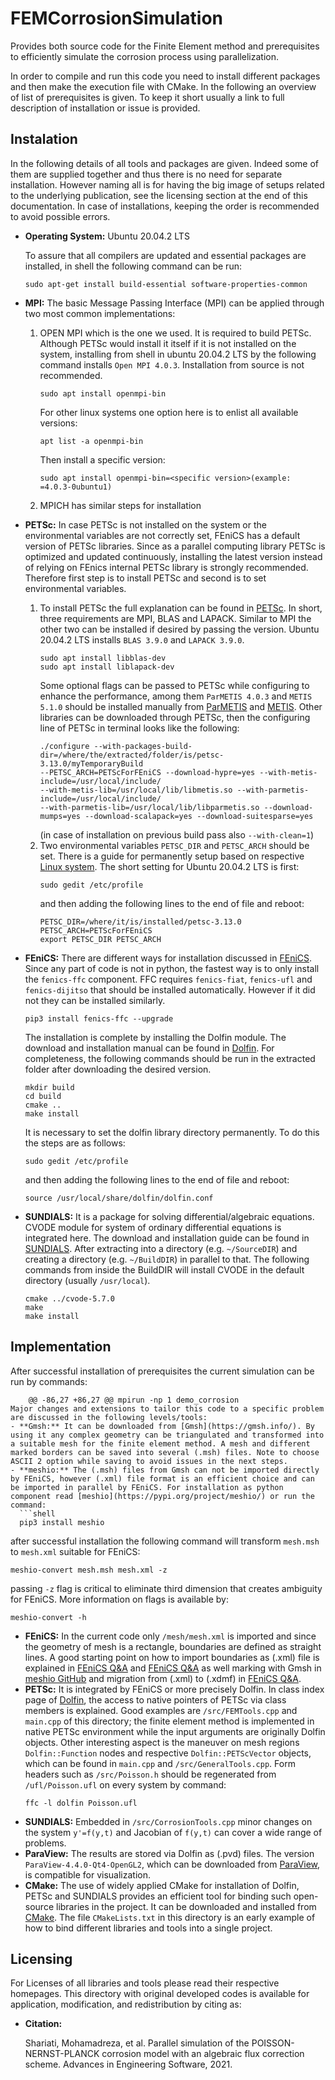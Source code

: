 # FEMCorrosionSimulation
Provides both source code for the Finite Element method and prerequisites to efficiently simulate the corrosion process using parallelization.

In order to compile and run this code you need to install different packages and then make the execution file with CMake. In the following an overview of list of prerequisites is given.
To keep it short usually a link to full description of installation or issue is provided.

## Instalation
In the following details of all tools and packages are given. Indeed some of them are supplied together and thus there is no need for separate installation. However naming all is for having the big image of setups related to the underlying publication, see the licensing section at the end of this documentation. In case of installations, keeping the order is recommended to avoid possible errors.

- **Operating System:** Ubuntu 20.04.2 LTS

  To assure that all compilers are updated and essential packages are installed, in shell the following command can be run:
  ```shell
  sudo apt-get install build-essential software-properties-common
  ```
- **MPI:** The basic Message Passing Interface (MPI) can be applied through two most common implementations:
   1. OPEN MPI which is the one we used. It is required to build PETSc. Although PETSc would install it itself if it is not installed on the system, installing from shell in ubuntu 20.04.2 LTS by the following command installs `Open MPI 4.0.3`. Installation from source is not recommended.
        ```shell
        sudo apt install openmpi-bin
        ```
        For other linux systems one option here is to enlist all available versions:
        ```shell
        apt list -a openmpi-bin
        ```
        Then install a specific version:
        ```shell
        sudo apt install openmpi-bin=<specific version>(example: =4.0.3-0ubuntu1)
        ```
   2. MPICH has similar steps for installation
- **PETSc:** In case PETSc is not installed on the system or the environmental variables are not correctly set, FEniCS has a default version of PETSc libraries. Since as a parallel computing library PETSc is optimized and updated continuously, installing the latest version instead of relying on FEnics internal PETSc library is strongly recommended. Therefore first step is to install PETSc and second is to set environmental variables.
   1. To install PETSc the full explanation can be found in [PETSc](https://www.mcs.anl.gov/petsc/documentation/installation.html). In short, three requirements are MPI, BLAS and LAPACK. Similar to MPI the other two can be installed if desired by passing the version. Ubuntu 20.04.2 LTS installs `BLAS 3.9.0` and `LAPACK 3.9.0`.
        ```shell
        sudo apt install libblas-dev
        sudo apt install liblapack-dev
        ```
        Some optional flags can be passed to PETSc while configuring to enhance the performance, among them `ParMETIS 4.0.3` and `METIS 5.1.0` should be installed manually from [ParMETIS](http://glaros.dtc.umn.edu/gkhome/metis/parmetis/download) and [METIS](http://glaros.dtc.umn.edu/gkhome/metis/metis/download). Other libraries can be downloaded through PETSc, then the configuring line of PETSc in terminal looks like the following:
        ```shell
        ./configure --with-packages-build-dir=/where/the/extracted/folder/is/petsc-3.13.0/myTemporaryBuild 
        --PETSC_ARCH=PETScForFEniCS --download-hypre=yes --with-metis-include=/usr/local/include/ 
        --with-metis-lib=/usr/local/lib/libmetis.so --with-parmetis-include=/usr/local/include/ 
        --with-parmetis-lib=/usr/local/lib/libparmetis.so --download-mumps=yes --download-scalapack=yes --download-suitesparse=yes
        ```
        (in case of installation on previous build pass also `--with-clean=1`)
   2. Two environmental variables `PETSC_DIR` and `PETSC_ARCH` should be set. There is a guide for permanently setup based on respective [Linux system](https://unix.stackexchange.com/questions/117467/how-to-permanently-set-environmental-variables). The short setting for Ubuntu 20.04.2 LTS is first:
        ```shell
        sudo gedit /etc/profile
        ```
        and then adding the following lines to the end of file and reboot:
        ```shell
        PETSC_DIR=/where/it/is/installed/petsc-3.13.0 
        PETSC_ARCH=PETScForFEniCS 
        export PETSC_DIR PETSC_ARCH
        ```
- **FEniCS:** There are different ways for installation discussed in [FEniCS](https://fenics.readthedocs.io/en/latest/installation.html#id6). Since any part of code is not in python, the fastest way is to only install the `fenics-ffc` component. FFC requires `fenics-fiat`, `fenics-ufl` and `fenics-dijitso` that should be installed automatically. However if it did not they can be installed similarly.
  ```shell
  pip3 install fenics-ffc --upgrade
  ```
   The installation is complete by installing the Dolfin module. The download and installation manual can be found in [Dolfin](https://bitbucket.org/fenics-project/dolfin/src/master/). For completeness, the following commands should be run in the extracted folder after downloading the desired version.
  ```shell
  mkdir build
  cd build
  cmake ..
  make install
  ```
  It is necessary to set the dolfin library directory permanently. To do this the steps are as follows:
  ```shell
  sudo gedit /etc/profile
  ```
  and then adding the following lines to the end of file and reboot:
  ```shell
  source /usr/local/share/dolfin/dolfin.conf
  ```
- **SUNDIALS:** It is a package for solving differential/algebraic equations. CVODE module for system of ordinary differential equations is integrated here. The download and installation guide can be found in [SUNDIALS](https://computing.llnl.gov/projects/sundials/sundials-software). After extracting into a directory (e.g. `~/SourceDIR`) and creating a directory (e.g. `~/BuildDIR`) in parallel to that. The following commands from inside the BuildDIR will install CVODE in the default directory (usually `/usr/local`).
  ```shell
  cmake ../cvode-5.7.0
  make
  make install
  ```
## Implementation
After successful installation of prerequisites the current simulation can be run by commands:
```shell
	@@ -86,27 +86,27 @@ mpirun -np 1 demo_corrosion
Major changes and extensions to tailor this code to a specific problem are discussed in the following levels/tools:
- **Gmsh:** It can be downloaded from [Gmsh](https://gmsh.info/). By using it any complex geometry can be triangulated and transformed into a suitable mesh for the finite element method. A mesh and different marked borders can be saved into several (.msh) files. Note to choose ASCII 2 option while saving to avoid issues in the next steps.
- **meshio:** The (.msh) files from Gmsh can not be imported directly by FEniCS, however (.xml) file format is an efficient choice and can be imported in parallel by FEniCS. For installation as python component read [meshio](https://pypi.org/project/meshio/) or run the command:
  ```shell
  pip3 install meshio
  ```
  after successful installation the following command will transform `mesh.msh` to `mesh.xml` suitable for FEniCS:
  ```shell
  meshio-convert mesh.msh mesh.xml -z
  ```
  passing `-z` flag is critical to eliminate third dimension that creates ambiguity for FEniCS. More information on flags is available by:
  ```shell
  meshio-convert -h
  ```
- **FEniCS:** In the current code only `/mesh/mesh.xml` is imported and since the geometry of mesh is a rectangle, boundaries are defined as straight lines. A good starting point on how to import boundaries as (.xml) file is explained in [FEniCS Q&A](https://fenicsproject.org/qa/2986/how-to-define-boundary-condition-for-mesh-generated-by-gmsh/) and [FEniCS Q&A](https://fenicsproject.org/qa/5337/importing-marked-mesh-for-parallel-use/) as well marking with Gmsh in [meshio GitHub](https://github.com/nschloe/meshio/issues/265) and migration from (.xml) to (.xdmf) in [FEniCS Q&A](https://fenicsproject.discourse.group/t/transitioning-from-mesh-xml-to-mesh-xdmf-from-dolfin-convert-to-meshio/412/49).
- **PETSc:** It is integrated by FEniCS or more precisely Dolfin. In class index page of [Dolfin](https://fenicsproject.org/olddocs/dolfin/2019.1.0/cpp/classes.html), the access to native pointers of PETSc via class members is explained. Good examples are `/src/FEMTools.cpp` and `main.cpp` of this directory; the finite element method is implemented in native PETSc environment while the input arguments are originally Dolfin objects. Other interesting aspect is the maneuver on mesh regions `Dolfin::Function` nodes and respective `Dolfin::PETScVector` objects, which can be found in `main.cpp` and `/src/GeneralTools.cpp`. Form headers such as `/src/Poisson.h` should be regenerated from `/ufl/Poisson.ufl` on every system by command:
  ```shell
  ffc -l dolfin Poisson.ufl
  ```
- **SUNDIALS:** Embedded in `/src/CorrosionTools.cpp` minor changes on the system `y'=f(y,t)` and Jacobian of `f(y,t)` can cover a wide range of problems.
- **ParaView:** The results are stored via Dolfin as (.pvd) files. The version `ParaView-4.4.0-Qt4-OpenGL2`, which can be downloaded from [ParaView](https://www.paraview.org/download/), is compatible for visualization.
- **CMake:** The use of widely applied CMake for installation of Dolfin, PETSc and SUNDIALS provides an efficient tool for binding such open-source libraries in the project. It can be downloaded and installed from [CMake](https://cmake.org/). The file `CMakeLists.txt` in this directory is an early example of how to bind different libraries and tools into a single project.
## Licensing
For Licenses of all libraries and tools please read their respective homepages. This directory with original developed codes is available for application, modification, and redistribution by citing as:
- **Citation:**

  Shariati, Mohamadreza, et al. Parallel simulation of the POISSON-NERNST-PLANCK corrosion model with an algebraic flux correction scheme. Advances in Engineering Software, 2021.

